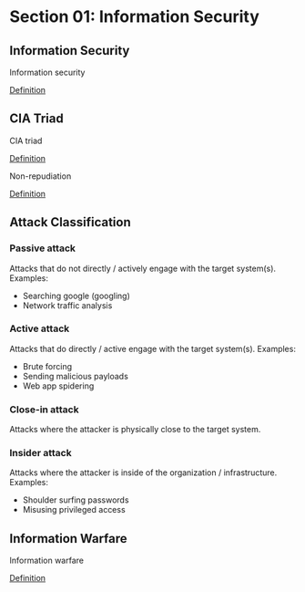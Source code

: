 # Section 01: Information Security

## Information Security
Information security

[Definition](../definitions/definitions_I.md#information-security)

## CIA Triad
CIA triad

[Definition](../definitions/definitions_C.md#cia-triad)

Non-repudiation

[Definition](../definitions/definitions_N.md#non-repudiation)

## Attack Classification
### Passive attack
Attacks that do not directly / actively engage with the target system(s).
Examples:
- Searching google (googling)
- Network traffic analysis

### Active attack
Attacks that do directly / active engage with the target system(s).
Examples:
- Brute forcing
- Sending malicious payloads
- Web app spidering

### Close-in attack
Attacks where the attacker is physically close to the target system.

### Insider attack
Attacks where the attacker is inside of the organization / infrastructure.
Examples:
- Shoulder surfing passwords
- Misusing privileged access

## Information Warfare
Information warfare

[Definition](../definitions/definitions_I.md#information-warfare)
